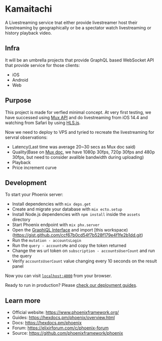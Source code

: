 # Kamaitachi
A Livestreaming service tnat either provide livestreamer host their livestreaming by geographically or be a spectator watch livestreaming or history playback video.

## Infra
It will be an umbrella projects that provide GraphQL based WebSocket API that provide service for those clients:
* iOS
* Android
* Web

## Purpose
This project is made for verfied minimal concept. At very first testing, we have successed using [Mux API](https://mux.com/) and do livestreaming from iOS 14.4 and watching from Safari by using [HLS.js](https://github.com/video-dev/hls.js/).

Now we need to deploy to VPS and tyried to recreate the livestreaming for servral observations:
* Latency(Last time was average 20~30 secs as Mux doc said)
* Quality(Base on [Mux doc](https://docs.mux.com/docs/configure-broadcast-software), we have 1080p 30fps, 720p 30fps and 480p 30fps, but need to consider avalible bandwidth during uploading)
* Playback
* Price increment curve

## Development
To start your Phoenix server:

  * Install dependencies with `mix deps.get`
  * Create and migrate your database with `mix ecto.setup`
  * Install Node.js dependencies with `npm install` inside the `assets` directory
  * Start Phoenix endpoint with `mix phx.server`
  * Open the [GraphiQL Interface](http://localhost:4000/v1/graphiql) and import [this workspace)(https://gist.github.com/ccf67b0cd54f7b528f179e4f1fe2b1dd.git)
  * Run the `mutation - accountsLogin`
  * Run the `query - accountsMe` and copy the token returned
  * Change the ws url token on `subscription - accountsUserCount` and run the query
  * Verify `accountsUserCount` value changing every 10 seconds on the result panel

Now you can visit [`localhost:4000`](http://localhost:4000) from your browser.

Ready to run in production? Please [check our deployment guides](https://hexdocs.pm/phoenix/deployment.html).


## Learn more

  * Official website: https://www.phoenixframework.org/
  * Guides: https://hexdocs.pm/phoenix/overview.html
  * Docs: https://hexdocs.pm/phoenix
  * Forum: https://elixirforum.com/c/phoenix-forum
  * Source: https://github.com/phoenixframework/phoenix
